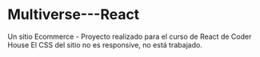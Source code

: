 # Multiverse---React

Un sitio Ecommerce - Proyecto realizado para el curso de React de Coder House
El CSS del sitio no es responsive, no está trabajado.

